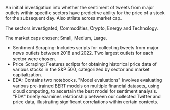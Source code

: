 An initial investigation into whether the sentiment of tweets from major outlets within specific sectors have predictive ability for the price of a stock for the subsequent day. Also striate across market cap. 

The sectors investigated; Commodities, Crypto, Energy and Technology. 

The market caps chosen; Small, Medium, Large. 

* Sentiment Scraping: Includes scripts for collecting tweets from major news outlets between 2018 and 2022. Two largest outlets for each sector were chosen.
* Price Scraping: Features scripts for obtaining historical price data of various stocks in the S&P 500, categorized by sector and market capitalization.
* EDA: Contains two notebooks. "Model evaluations" involves evaluating various pre-trained BERT models on multiple financial datasets, using cloud computing, to ascertain the best model for sentiment analysis. "EDA" briefly examines relationship between our collected Twitter and price data, illustrating significant correlations within certain contexts.
